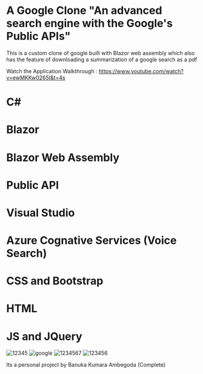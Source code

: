 # A Google Clone "An advanced search engine with the Google's Public APIs"
This is a custom clone of google built with Blazor web assembly which also has the feature of downloading a summarization of a google search as a pdf

Watch the Application Walkthrough :
https://www.youtube.com/watch?v=ewMKKw0265I&t=4s 

# C#
# Blazor
# Blazor Web Assembly
# Public API
# Visual Studio
# Azure Cognative Services (Voice Search)
# CSS and Bootstrap
# HTML
# JS and JQuery

![12345](https://user-images.githubusercontent.com/89307136/234753215-3112a9c5-5b0a-49bd-bbdb-d843f221ea3d.png)
![google](https://user-images.githubusercontent.com/89307136/234753250-9fde0523-b3cb-43b1-915d-0b25a8ae3752.png)
![1234567](https://user-images.githubusercontent.com/89307136/234753263-00399b11-0786-4241-bb67-7d2950ed35cd.png)
![123456](https://user-images.githubusercontent.com/89307136/234753272-ae9dbc49-0f4a-451d-9df1-bdc4cdc7228d.png)

Its a personal project by Banuka Kumara Ambegoda
(Complete)
